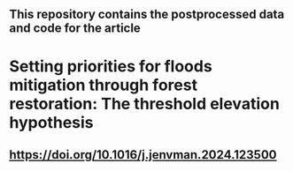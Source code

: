 ## This repository contains the postprocessed data and code for the article
# Setting priorities for floods mitigation through forest restoration: The threshold elevation hypothesis
## https://doi.org/10.1016/j.jenvman.2024.123500
